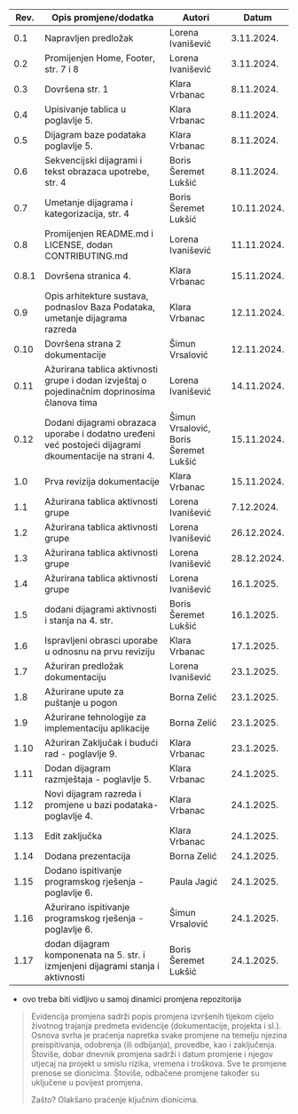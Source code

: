 | Rev.  | Opis promjene/dodatka                                                                                  | Autori                                | Datum       |
| ----- | ------------------------------------------------------------------------------------------------------ | ------------------------------------- | ----------- |
| 0.1   | Napravljen predložak                                                                                   | Lorena Ivanišević                     | 3.11.2024.  |
| 0.2   | Promijenjen Home, Footer, str. 7 i 8                                                                   | Lorena Ivanišević                     | 3.11.2024.  |
| 0.3   | Dovršena str. 1                                                                                        | Klara Vrbanac                         | 8.11.2024.  |
| 0.4   | Upisivanje tablica u poglavlje 5.                                                                      | Klara Vrbanac                         | 8.11.2024.  |
| 0.5   | Dijagram baze podataka poglavlje 5.                                                                    | Klara Vrbanac                         | 8.11.2024.  |
| 0.6   | Sekvencijski dijagrami i tekst obrazaca upotrebe, str. 4                                               | Boris Šeremet Lukšić                  | 8.11.2024.  |
| 0.7   | Umetanje dijagrama i kategorizacija, str. 4                                                            | Boris Šeremet Lukšić                  | 10.11.2024. |
| 0.8   | Promijenjen README.md i LICENSE, dodan CONTRIBUTING.md                                                 | Lorena Ivanišević                     | 11.11.2024. |
| 0.8.1 | Dovršena stranica 4.                                                                                   | Klara Vrbanac                         | 15.11.2024. |
| 0.9   | Opis arhitekture sustava, podnaslov Baza Podataka, umetanje dijagrama razreda                          | Klara Vrbanac                         | 12.11.2024. |
| 0.10  | Dovršena strana 2 dokumentacije                                                                        | Šimun Vrsalović                       | 12.11.2024. |
| 0.11  | Ažurirana tablica aktivnosti grupe i dodan izvještaj o pojedinačnim doprinosima članova tima           | Lorena Ivanišević                     | 14.11.2024. |
| 0.12  | Dodani dijagrami obrazaca uporabe i dodatno uređeni već postojeći dijagrami dkoumentacije na strani 4. | Šimun Vrsalović, Boris Šeremet Lukšić | 15.11.2024. |
| 1.0   | Prva revizija dokumentacije                                                                            | Klara Vrbanac                         | 15.11.2024. |
| 1.1   | Ažurirana tablica aktivnosti grupe                                                                     | Lorena Ivanišević                     | 7.12.2024.  |
| 1.2   | Ažurirana tablica aktivnosti grupe                                                                     | Lorena Ivanišević                     | 26.12.2024. |
| 1.3   | Ažurirana tablica aktivnosti grupe                                                                     | Lorena Ivanišević                     | 28.12.2024. |
| 1.4   | Ažurirana tablica aktivnosti grupe                                                                     | Lorena Ivanišević                     | 16.1.2025.  |
| 1.5   | dodani dijagrami aktivnosti i stanja na 4. str.                                                        | Boris Šeremet Lukšić                  | 16.1.2025.  |
| 1.6   | Ispravljeni obrasci uporabe u odnosnu na prvu reviziju                                                 | Klara Vrbanac                         | 17.1.2025.  |
| 1.7   | Ažuriran predložak dokumentaciju                                                                       | Lorena Ivanišević                     | 23.1.2025.  |
| 1.8   | Ažurirane upute za puštanje u pogon                                                                    | Borna Zelić                           | 23.1.2025.  |
| 1.9   | Ažurirane tehnologije za implementaciju aplikacije                                                     | Borna Zelić                           | 23.1.2025.  |
| 1.10   | Ažuriran Zaključak i budući rad - poglavlje 9.                                                        | Klara Vrbanac                         | 23.1.2025.  |
| 1.11   | Dodan dijagram razmještaja - poglavlje 5.                                                             | Klara Vrbanac                         | 24.1.2025. |
| 1.12   | Novi dijagram razreda i promjene u bazi podataka- poglavlje 4.                                        | Klara Vrbanac                         | 24.1.2025. |
| 1.13   | Edit zaključka                                                                                        | Klara Vrbanac                         | 24.1.2025. |
| 1.14   | Dodana prezentacija                                                                                   | Borna Zelić                           | 24.1.2025. |
| 1.15   | Dodano ispitivanje programskog rješenja -poglavlje 6.                                                 | Paula Jagić                           | 24.1.2025. |
| 1.16   | Ažurirano ispitivanje programskog rješenja - poglavlje 6.                                             | Šimun Vrsalović                       | 24.1.2025. |
| 1.17   | dodan dijagram komponenata na 5. str. i izmjenjeni dijagrami stanja i aktivnosti                      | Boris Šeremet Lukšić                  | 24.1.2025. |
-  ovo treba biti vidljivo u samoj dinamici promjena repozitorija

> Evidencija promjena sadrži popis promjena izvršenih tijekom cijelo životnog trajanja predmeta evidencije (dokumentacije, projekta i sl.). Osnova svrha je praćenja napretka svake promjene na temelju njezina preispitivanja, odobrenja (ili odbijanja), provedbe, kao i zaključenja. Štoviše, dobar dnevnik promjena sadrži i datum promjene i njegov utjecaj na projekt u smislu rizika, vremena i troškova. Sve te promjene prenose se dionicima. Štoviše, odbačene promjene također su uključene u povijest promjena.
>
> Zašto? Olakšano praćenje ključnim dionicima.
